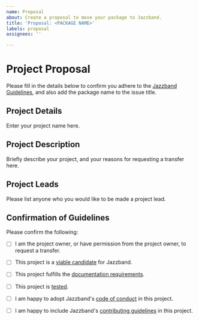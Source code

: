 ```yaml
---
name: Proposal
about: Create a proposal to move your package to Jazzband.
title: 'Proposal: <PACKAGE NAME>'
labels: proposal
assignees: ''

---
```


# Project Proposal

Please fill in the details below to confirm you adhere to the [Jazzband Guidelines](https://jazzband.co/about/guidelines), and also add the package name to the issue title.

## Project Details
Enter your project name here.

## Project Description
Briefly describe your project, and your reasons for requesting a transfer here.

## Project Leads
Please list anyone who you would like to be made a project lead.

## Confirmation of Guidelines

Please confirm the following:

- [ ] I am the project owner, or have permission from the project owner, to request a transfer.

- [ ] This project is a [viable candidate](https://jazzband.co/about/guidelines#viability) for Jazzband.

- [ ] This project fulfills the [documentation requirements](https://jazzband.co/about/guidelines#documentation).

- [ ] This project is [tested](https://jazzband.co/about/guidelines#tests).

- [ ] I am happy to adopt Jazzband's [code of conduct](https://jazzband.co/about/guidelines#conduct) in this project.

- [ ] I am happy to include Jazzband's [contributing guidelines](https://jazzband.co/about/guidelines#contributing-guidelines) in this project.
